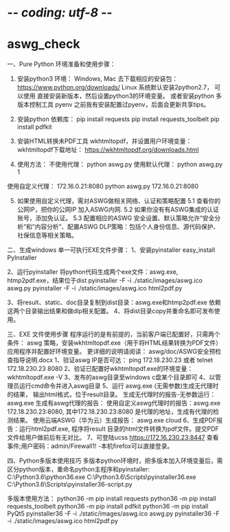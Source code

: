 # -*- coding: utf-8 -*-
# aswg_check

一、Pure Python 环境准备和使用步骤：
1. 安装python3 环境： 
		Windows, Mac 去下载相应的安装包： https://www.python.org/downloads/
		Linux 系统默认安装2python2.7， 可以使用 直接安装新版本，然后设置python3的环境变量。 或者安装python 多版本控制工具 pyenv
		之前我有安装配置过pyenv，后面会更新共享tips。

2. 安装python 依赖库：
pip install requests
pip install requests_toolbelt
pip install pdfkit

3. 安装HTML转换未PDF工具 wkhtmltopdf，并设置用户环境变量：
	wkhtmltopdf下载地址： https://wkhtmltopdf.org/downloads.html
	
4. 使用方法：
不使用代理：
python aswg.py 
使用默认代理：
python aswg.py 1

使用自定义代理： 172.16.0.21:8080
python aswg.py  172.16.0.21:8080

5. 如果使用自定义代理，需对ASWG做相关网络、认证和策略配置
5.1 查看你的公网IP，把你的公网IP 加入ASWG内网.
5.2 如果你没有有ASWG集成的认证账号，添加免认证。
5.3 配置相应的ASWG 安全设置、默认策略允许“安全分析“和”内容分析”、配置ASWG DLP策略：包括个人身份信息、源代码保护、社保信息等相关策略。

二、生成windows 单一可执行EXE文件步骤：
1、安装pyinstaller
easy_install PyInstaller

2、运行pyinstaller 将python代码生成两个exe文件：aswg.exe, htmp2pdf.exe，结果位于dist
pyinstaller -F -i ./static/images/aswg.ico aswg.py
pyinstaller -F -i ./static/images/aswg.ico html2pdf.py

3、将result、static、doc目录复制到dist目录：aswg.exe和htmp2pdf.exe 依赖这两个目录输出结果和做dlp相关配置。
4、将dist目录copy并重命名即可发布使用。

三、EXE 文件使用步骤 
程序运行的是有前提的，当前客户端已配置好，只需两个条件：
aswg 策略，安装wkhtmltopdf.exe（用于将HTML结果转换为PDF文件）应用程序并配置好环境变量。
更详细的说明请阅读： aswg/doc/ASWG安全预检查指导说明.docx
1、验证aswg IP是否可达： ping 172.18.230.23  或者 telnet 172.18.230.23 8080
2、验证已配置好wkhtmltopdf.exe的环境变量： wkhtmltopdf.exe -V
3、发布的aswg目录至windows c盘某个目录即可
4、以管理员运行cmd命令并进入aswg目录
5、运行 aswg.exe  (无需参数)生成无代理时的结果， 输出html格式，位于result目录。
 生成无代理时的报告-无参数运行：aswg.exe
 生成有aswg代理的报告：
	使用自定义aswg代理时的报告：aswg.exe 172.18.230.23:8080,   其中172.18.230.23:8080 是代理的地址，生成有代理的检测结果。
	 使用云端ASWG（华为云）生成报告： aswg.exe cloud
6、生成PDF报告：运行html2pdf.exe, 程序将result 目录的html文件转换为pdf文件。提交PDF文件给用户做前后有无对比。
7、可登陆ucss https://172.16.230.23:8447  查看事件;用户密码：admin/Firewall1!  -本机firefox可以直接登录。


四、Python多版本使用技巧
多版本python环境时，把多版本加入环境变量后，需区分python版本，重命名python主程序和pyinstaller:
C:\Python3.6\python36.exe
C:\Python3.6\Scripts\pyinstaller36.exe
C:\Python3.6\Scripts\pyinstaller36-script.py

多版本使用方法：
python36 -m pip install requests
python36 -m pip install requests_toolbelt
python36 -m pip install pdfkit
python36 -m pip install PyQt5
pyinstaller36 -F -i ./static/images/aswg.ico aswg.py
pyinstaller36 -F -i ./static/images/aswg.ico html2pdf.py
